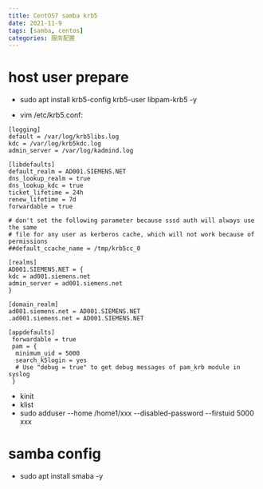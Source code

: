```yaml
---
title: CentOS7 samba krb5
date: 2021-11-9
tags: [samba, centos]
categories: 服务配置
---
```


# host user prepare
- sudo apt install krb5-config krb5-user libpam-krb5 -y

- vim /etc/krb5.conf:
```shell
[logging]        
default = /var/log/krb5libs.log        
kdc = /var/log/krb5kdc.log        
admin_server = /var/log/kadmind.log

[libdefaults]        
default_realm = AD001.SIEMENS.NET        
dns_lookup_realm = true        
dns_lookup_kdc = true        
ticket_lifetime = 24h        
renew_lifetime = 7d        
forwardable = true

# don't set the following parameter because sssd auth will always use the same    
# file for any user as kerberos cache, which will not work because of permissions    
##default_ccache_name = /tmp/krb5cc_0
 
[realms]        
AD001.SIEMENS.NET = {                
kdc = ad001.siemens.net                
admin_server = ad001.siemens.net                     
}

[domain_realm]        
ad001.siemens.net = AD001.SIEMENS.NET        
.ad001.siemens.net = AD001.SIEMENS.NET

[appdefaults]
 forwardable = true
 pam = {
  minimum_uid = 5000
  search_k5login = yes
  # Use "debug = true" to get debug messages of pam_krb module in syslog
 }
```

- kinit <gid>
- klist
- sudo adduser --home /home1/xxx --disabled-password  --firstuid 5000 xxx

# samba config
- sudo apt install smaba -y
